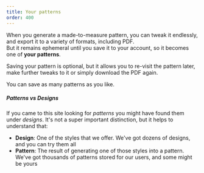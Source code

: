 ```yaml
---
title: Your patterns
order: 400
---
```


When you generate a made-to-measure pattern, you can tweak it endlessly,
and export it to a variety of formats, including PDF.\
But it remains ephemeral until you save it to your account, so it
becomes one of **your patterns**.

Saving your pattern is optional, but it allows you to re-visit the pattern later,
make further tweaks to it or simply download the PDF again.

You can save as many patterns as you like.

<Tip>

##### Patterns vs Designs

If you came to this site looking for *patterns* you might have found them under *designs*.
It's not a super important distinction, but it helps to understand that:

-   **Design**: One of the styles that we offer. We've got dozens of designs, and you can try them all
-   **Pattern**: The result of generating one of those styles into a pattern. We've got thousands of patterns stored for our users, and some might be yours

</Tip>
